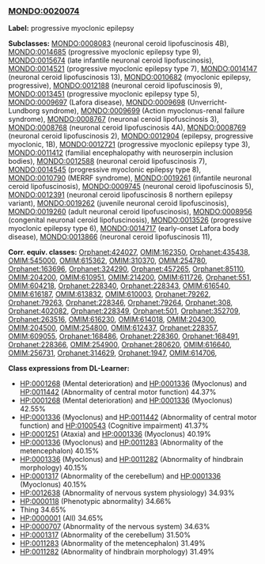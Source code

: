 
### [MONDO:0020074](http://purl.obolibrary.org/obo/MONDO_0020074)
**Label:** progressive myoclonic epilepsy

**Subclasses:** [MONDO:0008083](http://purl.obolibrary.org/obo/MONDO_0008083) (neuronal ceroid lipofuscinosis 4B), [MONDO:0014685](http://purl.obolibrary.org/obo/MONDO_0014685) (progressive myoclonic epilepsy type 9), [MONDO:0015674](http://purl.obolibrary.org/obo/MONDO_0015674) (late infantile neuronal ceroid lipofuscinosis), [MONDO:0014521](http://purl.obolibrary.org/obo/MONDO_0014521) (progressive myoclonic epilepsy type 7), [MONDO:0014147](http://purl.obolibrary.org/obo/MONDO_0014147) (neuronal ceroid lipofuscinosis 13), [MONDO:0010682](http://purl.obolibrary.org/obo/MONDO_0010682) (myoclonic epilepsy, progressive), [MONDO:0012188](http://purl.obolibrary.org/obo/MONDO_0012188) (neuronal ceroid lipofuscinosis 9), [MONDO:0013451](http://purl.obolibrary.org/obo/MONDO_0013451) (progressive myoclonic epilepsy type 5), [MONDO:0009697](http://purl.obolibrary.org/obo/MONDO_0009697) (Lafora disease), [MONDO:0009698](http://purl.obolibrary.org/obo/MONDO_0009698) (Unverricht-Lundborg syndrome), [MONDO:0009699](http://purl.obolibrary.org/obo/MONDO_0009699) (Action myoclonus-renal failure syndrome), [MONDO:0008767](http://purl.obolibrary.org/obo/MONDO_0008767) (neuronal ceroid lipofuscinosis 3), [MONDO:0008768](http://purl.obolibrary.org/obo/MONDO_0008768) (neuronal ceroid lipofuscinosis 4A), [MONDO:0008769](http://purl.obolibrary.org/obo/MONDO_0008769) (neuronal ceroid lipofuscinosis 2), [MONDO:0012904](http://purl.obolibrary.org/obo/MONDO_0012904) (epilepsy, progressive myoclonic, 1B), [MONDO:0012721](http://purl.obolibrary.org/obo/MONDO_0012721) (progressive myoclonic epilepsy type 3), [MONDO:0011412](http://purl.obolibrary.org/obo/MONDO_0011412) (familial encephalopathy with neuroserpin inclusion bodies), [MONDO:0012588](http://purl.obolibrary.org/obo/MONDO_0012588) (neuronal ceroid lipofuscinosis 7), [MONDO:0014545](http://purl.obolibrary.org/obo/MONDO_0014545) (progressive myoclonic epilepsy type 8), [MONDO:0010790](http://purl.obolibrary.org/obo/MONDO_0010790) (MERRF syndrome), [MONDO:0019261](http://purl.obolibrary.org/obo/MONDO_0019261) (infantile neuronal ceroid lipofuscinosis), [MONDO:0009745](http://purl.obolibrary.org/obo/MONDO_0009745) (neuronal ceroid lipofuscinosis 5), [MONDO:0012391](http://purl.obolibrary.org/obo/MONDO_0012391) (neuronal ceroid lipofuscinosis 8 northern epilepsy variant), [MONDO:0019262](http://purl.obolibrary.org/obo/MONDO_0019262) (juvenile neuronal ceroid lipofuscinosis), [MONDO:0019260](http://purl.obolibrary.org/obo/MONDO_0019260) (adult neuronal ceroid lipofuscinosis), [MONDO:0008956](http://purl.obolibrary.org/obo/MONDO_0008956) (congenital neuronal ceroid lipofuscinosis), [MONDO:0013526](http://purl.obolibrary.org/obo/MONDO_0013526) (progressive myoclonic epilepsy type 6), [MONDO:0014717](http://purl.obolibrary.org/obo/MONDO_0014717) (early-onset Lafora body disease), [MONDO:0013866](http://purl.obolibrary.org/obo/MONDO_0013866) (neuronal ceroid lipofuscinosis 11), 

**Corr. equiv. classes:** [Orphanet:424027](http://www.orpha.net/ORDO/Orphanet_424027), [OMIM:162350](http://purl.obolibrary.org/obo/OMIM_162350), [Orphanet:435438](http://www.orpha.net/ORDO/Orphanet_435438), [OMIM:545000](http://purl.obolibrary.org/obo/OMIM_545000), [OMIM:615362](http://purl.obolibrary.org/obo/OMIM_615362), [OMIM:310370](http://purl.obolibrary.org/obo/OMIM_310370), [OMIM:254780](http://purl.obolibrary.org/obo/OMIM_254780), [Orphanet:163696](http://www.orpha.net/ORDO/Orphanet_163696), [Orphanet:324290](http://www.orpha.net/ORDO/Orphanet_324290), [Orphanet:457265](http://www.orpha.net/ORDO/Orphanet_457265), [Orphanet:85110](http://www.orpha.net/ORDO/Orphanet_85110), [OMIM:204200](http://purl.obolibrary.org/obo/OMIM_204200), [OMIM:610951](http://purl.obolibrary.org/obo/OMIM_610951), [OMIM:214200](http://purl.obolibrary.org/obo/OMIM_214200), [OMIM:611726](http://purl.obolibrary.org/obo/OMIM_611726), [Orphanet:551](http://www.orpha.net/ORDO/Orphanet_551), [OMIM:604218](http://purl.obolibrary.org/obo/OMIM_604218), [Orphanet:228340](http://www.orpha.net/ORDO/Orphanet_228340), [Orphanet:228343](http://www.orpha.net/ORDO/Orphanet_228343), [OMIM:616540](http://purl.obolibrary.org/obo/OMIM_616540), [OMIM:616187](http://purl.obolibrary.org/obo/OMIM_616187), [OMIM:613832](http://purl.obolibrary.org/obo/OMIM_613832), [OMIM:610003](http://purl.obolibrary.org/obo/OMIM_610003), [Orphanet:79262](http://www.orpha.net/ORDO/Orphanet_79262), [Orphanet:79263](http://www.orpha.net/ORDO/Orphanet_79263), [Orphanet:228346](http://www.orpha.net/ORDO/Orphanet_228346), [Orphanet:79264](http://www.orpha.net/ORDO/Orphanet_79264), [Orphanet:308](http://www.orpha.net/ORDO/Orphanet_308), [Orphanet:402082](http://www.orpha.net/ORDO/Orphanet_402082), [Orphanet:228349](http://www.orpha.net/ORDO/Orphanet_228349), [Orphanet:501](http://www.orpha.net/ORDO/Orphanet_501), [Orphanet:352709](http://www.orpha.net/ORDO/Orphanet_352709), [Orphanet:263516](http://www.orpha.net/ORDO/Orphanet_263516), [OMIM:616230](http://purl.obolibrary.org/obo/OMIM_616230), [OMIM:614018](http://purl.obolibrary.org/obo/OMIM_614018), [OMIM:204300](http://purl.obolibrary.org/obo/OMIM_204300), [OMIM:204500](http://purl.obolibrary.org/obo/OMIM_204500), [OMIM:254800](http://purl.obolibrary.org/obo/OMIM_254800), [OMIM:612437](http://purl.obolibrary.org/obo/OMIM_612437), [Orphanet:228357](http://www.orpha.net/ORDO/Orphanet_228357), [OMIM:609055](http://purl.obolibrary.org/obo/OMIM_609055), [Orphanet:168486](http://www.orpha.net/ORDO/Orphanet_168486), [Orphanet:228360](http://www.orpha.net/ORDO/Orphanet_228360), [Orphanet:168491](http://www.orpha.net/ORDO/Orphanet_168491), [Orphanet:228366](http://www.orpha.net/ORDO/Orphanet_228366), [OMIM:254900](http://purl.obolibrary.org/obo/OMIM_254900), [Orphanet:280620](http://www.orpha.net/ORDO/Orphanet_280620), [OMIM:616640](http://purl.obolibrary.org/obo/OMIM_616640), [OMIM:256731](http://purl.obolibrary.org/obo/OMIM_256731), [Orphanet:314629](http://www.orpha.net/ORDO/Orphanet_314629), [Orphanet:1947](http://www.orpha.net/ORDO/Orphanet_1947), [OMIM:614706](http://purl.obolibrary.org/obo/OMIM_614706), 

**Class expressions from DL-Learner:**

- [HP:0001268](http://purl.obolibrary.org/obo/HP_0001268) (Mental deterioration) and [HP:0001336](http://purl.obolibrary.org/obo/HP_0001336) (Myoclonus) and [HP:0011442](http://purl.obolibrary.org/obo/HP_0011442) (Abnormality of central motor function) 44.37%
- [HP:0001268](http://purl.obolibrary.org/obo/HP_0001268) (Mental deterioration) and [HP:0001336](http://purl.obolibrary.org/obo/HP_0001336) (Myoclonus) 42.55%
- [HP:0001336](http://purl.obolibrary.org/obo/HP_0001336) (Myoclonus) and [HP:0011442](http://purl.obolibrary.org/obo/HP_0011442) (Abnormality of central motor function) and [HP:0100543](http://purl.obolibrary.org/obo/HP_0100543) (Cognitive impairment) 41.37%
- [HP:0001251](http://purl.obolibrary.org/obo/HP_0001251) (Ataxia) and [HP:0001336](http://purl.obolibrary.org/obo/HP_0001336) (Myoclonus) 40.19%
- [HP:0001336](http://purl.obolibrary.org/obo/HP_0001336) (Myoclonus) and [HP:0011283](http://purl.obolibrary.org/obo/HP_0011283) (Abnormality of the metencephalon) 40.15%
- [HP:0001336](http://purl.obolibrary.org/obo/HP_0001336) (Myoclonus) and [HP:0011282](http://purl.obolibrary.org/obo/HP_0011282) (Abnormality of hindbrain morphology) 40.15%
- [HP:0001317](http://purl.obolibrary.org/obo/HP_0001317) (Abnormality of the cerebellum) and [HP:0001336](http://purl.obolibrary.org/obo/HP_0001336) (Myoclonus) 40.15%
- [HP:0012638](http://purl.obolibrary.org/obo/HP_0012638) (Abnormality of nervous system physiology) 34.93%
- [HP:0000118](http://purl.obolibrary.org/obo/HP_0000118) (Phenotypic abnormality) 34.66%
- Thing 34.65%
- [HP:0000001](http://purl.obolibrary.org/obo/HP_0000001) (All) 34.65%
- [HP:0000707](http://purl.obolibrary.org/obo/HP_0000707) (Abnormality of the nervous system) 34.63%
- [HP:0001317](http://purl.obolibrary.org/obo/HP_0001317) (Abnormality of the cerebellum) 31.50%
- [HP:0011283](http://purl.obolibrary.org/obo/HP_0011283) (Abnormality of the metencephalon) 31.49%
- [HP:0011282](http://purl.obolibrary.org/obo/HP_0011282) (Abnormality of hindbrain morphology) 31.49%


